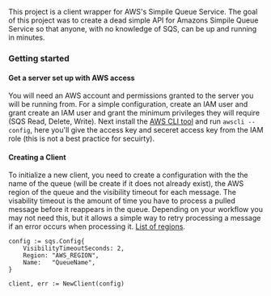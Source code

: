 This project is a client wrapper for AWS's Simpile Queue Service. The goal of this project was to create a dead simple API for 
Amazons Simpile Queue Service so that anyone, with no knowledge of SQS, can be up and running in minutes.

### Getting started
#### Get a server set up with AWS access
You will need an AWS account and permissions granted to the server you will be running from. For a simple configuration, create an IAM user
and grant create an IAM user and grant the minimum privileges they will require (SQS Read, Delete, Write). Next install the [AWS CLI tool](https://docs.aws.amazon.com/cli/latest/userguide/installing.html) 
and run `awscli --config`, here you'll give the access key and seceret access key from the IAM role (this is not a best practice for secuirty).

#### Creating a Client
To initialize a new client, you need to create a configuration with the the name of the queue (will be create if it does not already exist), the AWS region of the queue and the visibility timeout for each message. 
The visability timeout is the amount of time you have to process a pulled message before it reappears in the queue. Depending on your workflow you may not need this, but it allows a
simple way to retry processing a message if an error occurs when processing it. [List of regions](https://docs.aws.amazon.com/general/latest/gr/rande.html#sqs_region).
```golang
config := sqs.Config{
    VisibilityTimeoutSeconds: 2,
    Region: "AWS_REGION",
    Name:   "QueueName",
}

client, err := NewClient(config)
```
